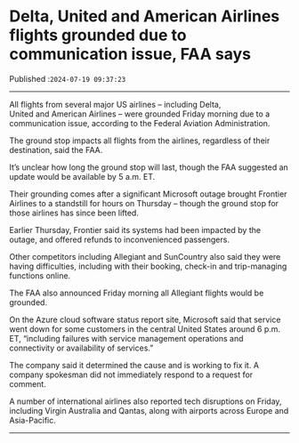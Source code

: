 # Delta, United and American Airlines flights grounded due to communication issue, FAA says

Published :`2024-07-19 09:37:23`

---

All flights from several major US airlines – including Delta, United and American Airlines – were grounded Friday morning due to a communication issue, according to the Federal Aviation Administration.

The ground stop impacts all flights from the airlines, regardless of their destination, said the FAA.

It’s unclear how long the ground stop will last, though the FAA suggested an update would be available by 5 a.m. ET.

Their grounding comes after a significant Microsoft outage brought Frontier Airlines to a standstill for hours on Thursday – though the ground stop for those airlines has since been lifted.

Earlier Thursday, Frontier said its systems had been impacted by the outage, and offered refunds to inconvenienced passengers.

Other competitors including Allegiant and SunCountry also said they were having difficulties, including with their booking, check-in and trip-managing functions online.

The FAA also announced Friday morning all Allegiant flights would be grounded.

On the Azure cloud software status report site, Microsoft said that service went down for some customers in the central United States around 6 p.m. ET, “including failures with service management operations and connectivity or availability of services.”

The company said it determined the cause and is working to fix it. A company spokesman did not immediately respond to a request for comment.

A number of international airlines also reported tech disruptions on Friday, including Virgin Australia and Qantas, along with airports across Europe and Asia-Pacific.

---

